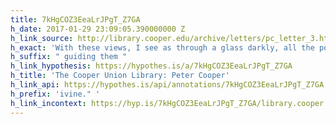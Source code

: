```yaml
---
title: 7kHgCOZ3EeaLrJPgT_Z7GA
h_date: 2017-01-29 23:09:05.390000000 Z
h_link_source: http://library.cooper.edu/archive/letters/pc_letter_3.html
h_exact: 'With these views, I see as through a glass darkly, all the powers of '
h_suffix: " guiding them "
h_link_hypothesis: https://hypothes.is/a/7kHgCOZ3EeaLrJPgT_Z7GA
h_title: 'The Cooper Union Library: Peter Cooper'
h_link_api: https://hypothes.is/api/annotations/7kHgCOZ3EeaLrJPgT_Z7GA
h_prefix: 'ivine." '
h_link_incontext: https://hyp.is/7kHgCOZ3EeaLrJPgT_Z7GA/library.cooper.edu/archive/letters/pc_letter_3.html
---
```


